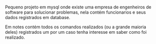 Pequeno projeto em mysql onde existe uma empresa de engenheiros de software para solucionar problemas, nela contém funcionarios e seus dados registrados em database.

Em notes contém todos os comandos realizados (ou a grande maioria deles) registrados um por um caso tenha interesse em saber como foi realizado.
